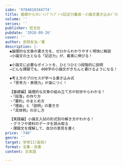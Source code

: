 ```yaml
---
isbn: '9784010344774'
title: 基礎からのｼﾞｬﾝﾌﾟｱｯﾌﾟﾉｰﾄ記述力養成・小論文書き込みﾄﾞﾘﾙ
volume: ''
series: ''
publisher: 旺文社
pubdate: '2018-09-26'
cover: ''
author: 吉岡友治／著
description: |-
  ◆論理的な文章の書き方を、ゼロからわかりやすく明快に解説
  →小論文の土となる「記述力」が、着実に伸びる！

  ◆小論文に必要なポイントを、ひとつひとつ段階的に説明
  →どんな課題でも、400字の小論文がきちんと書けるようになる！

  ◆考え方のプロセスが学べる書き込み式
  →「思考力・表現力」が身につく！

  【基礎編】論理的な文章の組み立て方が初歩からわかる！
  ・「段落」の作り方
  ・「要約」のまとめ方
  ・「理由」と「説明」の書き方
  ・「具体例」の示し方

  【実践編】小論文入試の形式別の解き方がわかる！
  ・グラフや資料のデータを読み取る
  ・課題文を理解して、自分の意見を書く
price: '740'
genre: ''
target: 学参II(高校)
format: 全集・双書
content: 日本語

---
```


